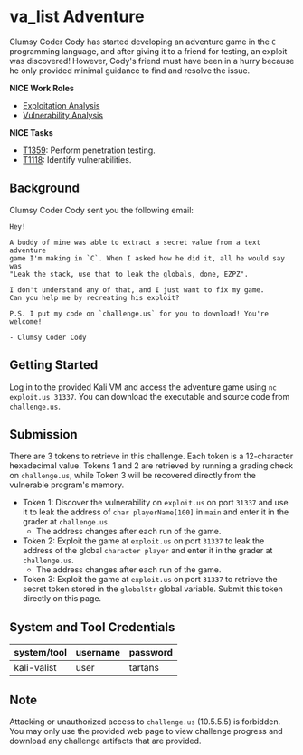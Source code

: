 # va_list Adventure

Clumsy Coder Cody has started developing an adventure game in the `C` programming language, and after giving it to a friend for testing, an exploit was discovered!  However, Cody's friend must have been in a hurry because he only provided minimal guidance to find and resolve the issue.

**NICE Work Roles**

- [Exploitation Analysis](https://niccs.cisa.gov/workforce-development/nice-framework/)
- [Vulnerability Analysis](https://niccs.cisa.gov/workforce-development/nice-framework/)

**NICE Tasks**

- [T1359](https://niccs.cisa.gov/workforce-development/nice-framework/): Perform penetration testing.
- [T1118](https://niccs.cisa.gov/workforce-development/nice-framework/): Identify vulnerabilities.

## Background

Clumsy Coder Cody sent you the following email:

```none
Hey!

A buddy of mine was able to extract a secret value from a text adventure 
game I'm making in `C`. When I asked how he did it, all he would say was 
"Leak the stack, use that to leak the globals, done, EZPZ". 

I don't understand any of that, and I just want to fix my game. 
Can you help me by recreating his exploit?

P.S. I put my code on `challenge.us` for you to download! You're welcome!

- Clumsy Coder Cody
```

## Getting Started

Log in to the provided Kali VM and access the adventure game using `nc exploit.us 31337`. You can download the executable and source code from `challenge.us`.

## Submission

There are 3 tokens to retrieve in this challenge. Each token is a 12-character hexadecimal value. Tokens 1 and 2 are retrieved by running a grading check on `challenge.us`, while Token 3 will be recovered directly from the vulnerable program's memory.

- Token 1: Discover the vulnerability on `exploit.us` on port `31337` and use it to leak the address of `char playerName[100]` in `main` and enter it in the grader at `challenge.us`.
    - The address changes after each run of the game.
- Token 2: Exploit the game at `exploit.us` on port `31337` to leak the address of the global `character player` and enter it in the grader at `challenge.us`.
    - The address changes after each run of the game.
- Token 3: Exploit the game at `exploit.us` on port `31337` to retrieve the secret token stored in the `globalStr` global variable. Submit this token directly on this page.


## System and Tool Credentials

|system/tool|username|password|
|-----------|--------|--------|
|kali-valist|user|tartans|

## Note

Attacking or unauthorized access to `challenge.us` (10.5.5.5) is forbidden. You may only use the provided web page to view challenge progress and download any challenge artifacts that are provided.